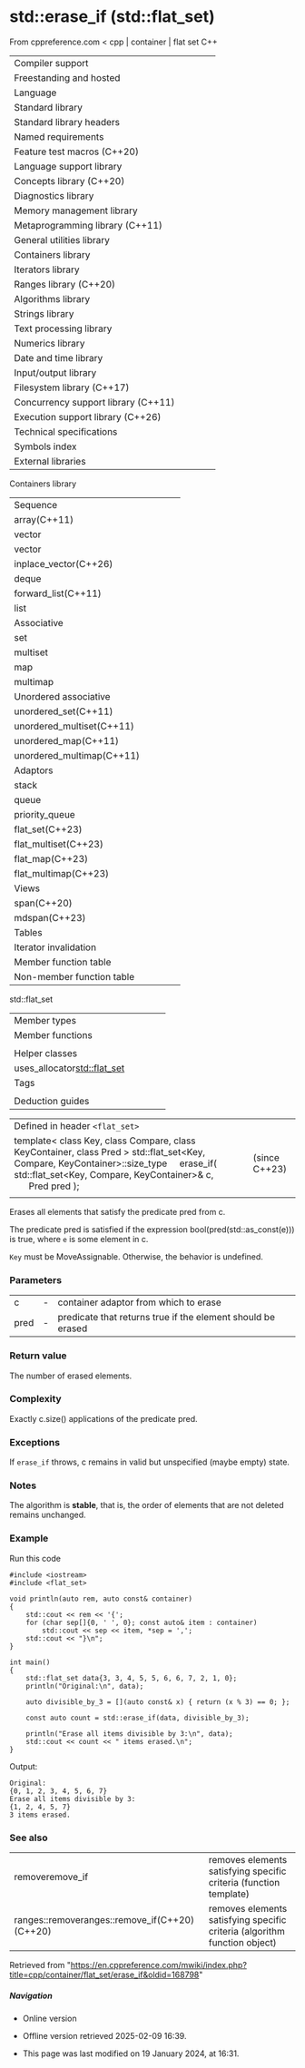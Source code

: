 # std::erase_if (std::flat_set)

From cppreference.com
< cpp‎ | container‎ | flat set
C++

|  |  |  |  |  |
| --- | --- | --- | --- | --- |
| Compiler support | | | | |
| Freestanding and hosted | | | | |
| Language | | | | |
| Standard library | | | | |
| Standard library headers | | | | |
| Named requirements | | | | |
| Feature test macros (C++20) | | | | |
| Language support library | | | | |
| Concepts library (C++20) | | | | |
| Diagnostics library | | | | |
| Memory management library | | | | |
| Metaprogramming library (C++11) | | | | |
| General utilities library | | | | |
| Containers library | | | | |
| Iterators library | | | | |
| Ranges library (C++20) | | | | |
| Algorithms library | | | | |
| Strings library | | | | |
| Text processing library | | | | |
| Numerics library | | | | |
| Date and time library | | | | |
| Input/output library | | | | |
| Filesystem library (C++17) | | | | |
| Concurrency support library (C++11) | | | | |
| Execution support library (C++26) | | | | |
| Technical specifications | | | | |
| Symbols index | | | | |
| External libraries | | | | |

Containers library

|  |  |  |  |  |
| --- | --- | --- | --- | --- |
| Sequence | | | | |
| array(C++11) | | | | |
| vector | | | | |
| vector<bool> | | | | |
| inplace_vector(C++26) | | | | |
| deque | | | | |
| forward_list(C++11) | | | | |
| list | | | | |
| Associative | | | | |
| set | | | | |
| multiset | | | | |
| map | | | | |
| multimap | | | | |
| Unordered associative | | | | |
| unordered_set(C++11) | | | | |
| unordered_multiset(C++11) | | | | |
| unordered_map(C++11) | | | | |
| unordered_multimap(C++11) | | | | |
| Adaptors | | | | |
| stack | | | | |
| queue | | | | |
| priority_queue | | | | |
| flat_set(C++23) | | | | |
| flat_multiset(C++23) | | | | |
| flat_map(C++23) | | | | |
| flat_multimap(C++23) | | | | |
| Views | | | | |
| span(C++20) | | | | |
| mdspan(C++23) | | | | |
| Tables | | | | |
| Iterator invalidation | | | | |
| Member function table | | | | |
| Non-member function table | | | | |

std::flat_set

|  |  |  |  |  |
| --- | --- | --- | --- | --- |
| Member types | | | | |
| Member functions | | | | |
| |  |  |  |  |  |  |  |  |  |  |  |  |  |  |  |  |  |  |  |  |  |  |  |  |  |  |  |  |  |  |  |  |  |  |  |  |  |  |  |  |  |  |  |  |  |  |  |  |  |  |  |  |  |  |  |  |  |  |  |  |  |  |  |  |  |  |  |  |  |  |  |  |  |  |  |  |  |  |  |  |  |  |  |  |  |  |  |  |  |  |  |  |  |  |  |  |  |  |  |  |  |  |  |  |  |  |  |  |  |  |  |  |  |  |  |  |  |  |  |  |  |  |  |  |  |  |  |  |  |  |  |  |  |  |  |  |  |  |  |  |  |  |  |  |  |  |  |  |  |  |  |  |  |  |  |  |  | | --- | --- | --- | --- | --- | --- | --- | --- | --- | --- | --- | --- | --- | --- | --- | --- | --- | --- | --- | --- | --- | --- | --- | --- | --- | --- | --- | --- | --- | --- | --- | --- | --- | --- | --- | --- | --- | --- | --- | --- | --- | --- | --- | --- | --- | --- | --- | --- | --- | --- | --- | --- | --- | --- | --- | --- | --- | --- | --- | --- | --- | --- | --- | --- | --- | --- | --- | --- | --- | --- | --- | --- | --- | --- | --- | --- | --- | --- | --- | --- | --- | --- | --- | --- | --- | --- | --- | --- | --- | --- | --- | --- | --- | --- | --- | --- | --- | --- | --- | --- | --- | --- | --- | --- | --- | --- | --- | --- | --- | --- | --- | --- | --- | --- | --- | --- | --- | --- | --- | --- | --- | --- | --- | --- | --- | --- | --- | --- | --- | --- | --- | --- | --- | --- | --- | --- | --- | --- | --- | --- | --- | --- | --- | --- | --- | --- | --- | --- | --- | --- | --- | --- | --- | --- | --- | --- | --- | | |  |  |  |  |  | | --- | --- | --- | --- | --- | | flat_set::flat_set | | | | | | flat_set::operator= | | | | | | Iterators | | | | | | flat_set::beginflat_set::cbegin | | | | | | flat_set::endflat_set::cend | | | | | | flat_set::rbeginflat_set::crbegin | | | | | | flat_set::rendflat_set::crend | | | | | | Capacity | | | | | | flat_set::size | | | | | | flat_set::max_size | | | | | | flat_set::empty | | | | | | Observers | | | | | | flat_set::key_comp | | | | | | flat_set::value_comp | | | | | | |  |  |  |  |  | | --- | --- | --- | --- | --- | | Modifiers | | | | | | flat_set::clear | | | | | | flat_set::insert | | | | | | flat_set::insert_range | | | | | | flat_set::emplace | | | | | | flat_set::emplace_hint | | | | | | flat_set::erase | | | | | | flat_set::swap | | | | | | flat_set::extract | | | | | | flat_set::replace | | | | | | Lookup | | | | | | flat_set::count | | | | | | flat_set::find | | | | | | flat_set::contains | | | | | | flat_set::equal_range | | | | | | flat_set::lower_bound | | | | | | flat_set::upper_bound | | | | | | | Non-member functions | | | | | | |  |  |  |  |  | | --- | --- | --- | --- | --- | | operator==operator<=> | | | | | | |  |  |  |  |  | | --- | --- | --- | --- | --- | | swap(std::flat_set) | | | | | | ****erase_if(std::flat_set)**** | | | | | | |
| Helper classes | | | | |
| uses_allocator<std::flat_set> | | | | |
| Tags | | | | |
| |  |  |  |  |  |  |  |  |  |  |  |  | | --- | --- | --- | --- | --- | --- | --- | --- | --- | --- | --- | --- | | |  |  |  |  |  | | --- | --- | --- | --- | --- | | sorted_unique | | | | | | |  |  |  |  |  | | --- | --- | --- | --- | --- | | sorted_unique_t | | | | | | |
| Deduction guides | | | | |

|  |  |  |
| --- | --- | --- |
| Defined in header `<flat_set>` |  |  |
| template< class Key, class Compare, class KeyContainer,  class Pred >  std::flat_set<Key, Compare, KeyContainer>::size_type      erase_if( std::flat_set<Key, Compare, KeyContainer>& c,               Pred pred ); |  | (since C++23) |
|  |  |  |

Erases all elements that satisfy the predicate pred from c.

The predicate pred is satisfied if the expression bool(pred(std::as_const(e))) is true, where `e` is some element in c.

`Key` must be MoveAssignable. Otherwise, the behavior is undefined.

### Parameters

|  |  |  |
| --- | --- | --- |
| c | - | container adaptor from which to erase |
| pred | - | predicate that returns true if the element should be erased |

### Return value

The number of erased elements.

### Complexity

Exactly c.size() applications of the predicate pred.

### Exceptions

If `erase_if` throws, c remains in valid but unspecified (maybe empty) state.

### Notes

The algorithm is **stable**, that is, the order of elements that are not deleted remains unchanged.

### Example

Run this code

```
#include <iostream>
#include <flat_set>
 
void println(auto rem, auto const& container)
{
    std::cout << rem << '{';
    for (char sep[]{0, ' ', 0}; const auto& item : container)
        std::cout << sep << item, *sep = ',';
    std::cout << "}\n";
}
 
int main()
{
    std::flat_set data{3, 3, 4, 5, 5, 6, 6, 7, 2, 1, 0};
    println("Original:\n", data);
 
    auto divisible_by_3 = [](auto const& x) { return (x % 3) == 0; };
 
    const auto count = std::erase_if(data, divisible_by_3);
 
    println("Erase all items divisible by 3:\n", data);
    std::cout << count << " items erased.\n";
}

```

Output:

```
Original:
{0, 1, 2, 3, 4, 5, 6, 7}
Erase all items divisible by 3:
{1, 2, 4, 5, 7}
3 items erased.

```

### See also

|  |  |
| --- | --- |
| removeremove_if | removes elements satisfying specific criteria   (function template) |
| ranges::removeranges::remove_if(C++20)(C++20) | removes elements satisfying specific criteria (algorithm function object) |

Retrieved from "<https://en.cppreference.com/mwiki/index.php?title=cpp/container/flat_set/erase_if&oldid=168798>"

##### Navigation

- Online version
- Offline version retrieved 2025-02-09 16:39.

- This page was last modified on 19 January 2024, at 16:31.